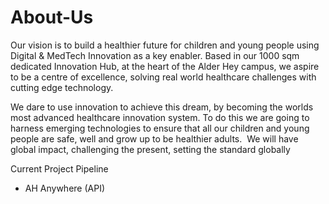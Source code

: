 # About-Us

Our vision is to build a healthier future for children and young people using Digital & MedTech Innovation as a key enabler. Based in our 1000 sqm dedicated Innovation Hub, at the heart of the Alder Hey campus, we aspire to be a centre of excellence, solving real world healthcare challenges with cutting edge technology.

We dare to use innovation to achieve this dream, by becoming the worlds most advanced healthcare innovation system. To do this we are going to harness emerging technologies to ensure that all our children and young people are safe, well and grow up to be healthier adults. ​ ​​​​​​​We will have global impact, challenging the present, setting the standard globally


Current Project Pipeline
- AH Anywhere (API)
